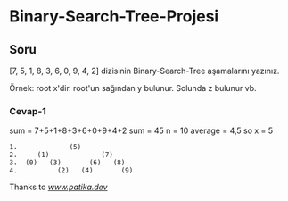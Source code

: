 # Binary-Search-Tree-Projesi

## Soru

[7, 5, 1, 8, 3, 6, 0, 9, 4, 2] dizisinin Binary-Search-Tree aşamalarını yazınız.

Örnek: root x'dir. root'un sağından y bulunur. Solunda z bulunur vb.

### **Cevap-1**
sum = 7+5+1+8+3+6+0+9+4+2
sum = 45
n   = 10
average = 4,5 so x = 5

    1.             (5)
    2.     (1)             (7)
    3.  (0)   (3)       (6)   (8)
    4.          (2)   (4)       (9)

Thanks to *www.patika.dev*
